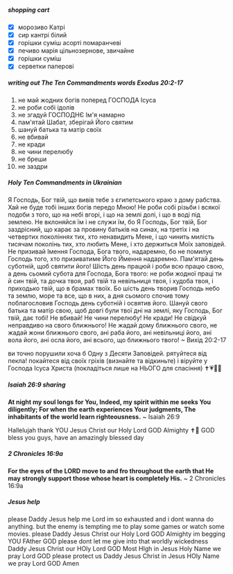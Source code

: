 ##### shopping cart
- [x] морозиво Катрі
- [x] сир кантрі білий
- [x] горішки суміш асорті помаранчеві
- [x] печиво марія цільнозернове, звичайне
- [x] горішки суміш
- [x] серветки паперові
##### writing out The Ten Commandments words Exodus 20:2-17
1. не май жодних богів поперед ГОСПОДА Ісуса
2. не роби собі ідолів
3. не згадуй ГОСПОДНЄ Ім'я намарно
4. пам'ятай Шабат, зберігай Його святим
5. шануй батька та матір своїх
6. не вбивай
7. не кради 
8. не чини перелюбу
9. не бреши
10. не заздри
##### Holy Ten Commandments in Ukrainian
Я Господь, Бог твій, що вивів тебе з єгипетського краю з дому рабства. Хай не буде тобі інших богів передо Мною! Не роби собі різьби і всякої подоби з того, що на небі вгорі, і що на землі долі, і що в воді під землею. Не вклоняйся їм і не служи їм, бо Я Господь, Бог твій, Бог заздрісний, що карає за провину батьків на синах, на третіх і на четвертих поколіннях тих, хто ненавидить Мене, і що чинить милість тисячам поколінь тих, хто любить Мене, і хто держиться Моїх заповідей. Не призивай Імення Господа, Бога твого, надаремно, бо не помилує Господь того, хто призиватиме Його Ймення надаремно. Пам'ятай день суботній, щоб святити його! Шість день працюй і роби всю працю свою, а день сьомий субота для Господа, Бога твого: не роби жодної праці ти й син твій, та дочка твоя, раб твій та невільниця твоя, і худоба твоя, і приходько твій, що в брамах твоїх. Бо шість день творив Господь небо та землю, море та все, що в них, а дня сьомого спочив тому поблагословив Господь день суботній і освятив його. Шануй свого батька та матір свою, щоб довгі були твої дні на землі, яку Господь, Бог твій, дає тобі! Не вбивай! Не чини перелюбу! Не кради! Не свідкуй неправдиво на свого ближнього! Не жадай дому ближнього свого, не жадай жони ближнього свого, ані раба його, ані невільниці його, ані вола його, ані осла його, ані всього, що ближнього твого!
~ Вихід 20:2-17

ви точно порушили хоча б Одну з Десяти Заповідей. рятуйтеся від пекла! покайтеся від своїх гріхів (визнайте та відкиньте) і віруйте у Господа Ісуса Христа (покладіться лише на НЬОГО для спасіння) ✝️💗🙏🏼
##### Isaiah 26:9 sharing
**At night my soul longs for You,
Indeed, my spirit within me seeks You diligently;
For when the earth experiences Your judgments,
The inhabitants of the world learn righteousness.**
~ Isaiah 26:9

Hallelujah thank YOU Jesus Christ our Holy Lord GOD Almighty ✝️💖 GOD bless you guys, have an amazingly blessed day
##### 2 Chronicles 16:9a
**For the eyes of the LORD move to and fro throughout the earth that He may strongly support those whose heart is completely His.**
~ 2 Chronicles 16:9a
##### Jesus help
please Daddy Jesus help me Lord im so exhausted and i dont wanna do anything. but the enemy is tempting me to play some games or watch some movies. please Daddy Jesus Christ our Holy Lord GOD Almighty im begging YOU FAther GOD please dont let me give into that worldly wickedness Daddy Jesus Christ our HOly Lord GOD Most HIgh in Jesus Holy Name we pray Lord GOD please protect us Daddy Jesus Christ in Jesus HOly Name we pray Lord GOD Amen
